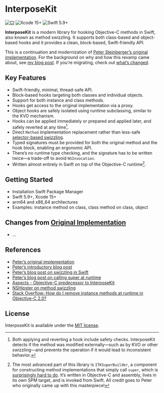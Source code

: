# InterposeKit

[![CI](https://github.com/structuredpath/InterposeKit/actions/workflows/ci.yml/badge.svg?branch=main)](https://github.com/structuredpath/InterposeKit/actions/workflows/ci.yml) ![Xcode 15+](https://img.shields.io/badge/Xcode-15%2B-blue.svg) ![Swift 5.9+](https://img.shields.io/badge/Swift-5.9%2B-orange.svg)

**InterposeKit** is a modern library for hooking Objective-C methods in Swift, also known as method swizzling. It supports both class-based and object-based hooks and it provides a clean, block-based, Swift-friendly API.

This is a continuation and modernization of [Peter Steinberger’s original implementation](https://github.com/steipete/InterposeKit). For the background on why and how this revamp came about, see [my blog post](#). If you’re migrating, check out [what’s changed](#).

## Key Features

- Swift-friendly, minimal, thread-safe API.
- Block-based hooks targeting both classes and individual objects.
- Support for both instance and class methods.
- Hooks get access to the original implementation via a proxy.
- Object hooks are safely isolated using runtime subclassing, similar to the KVO mechanism.
- Hooks can be applied immediately or prepared and applied later, and safely reverted at any time[^1].
- Direct `Method` implementation replacement rather than less-safe [selector-based swizzling](https://pspdfkit.com/blog/2019/swizzling-in-swift/).
- Typed signatures must be provided for both the original method and the hook block, enabling an ergonomic API.
- There’s no runtime type checking, and the signature has to be written twice—a trade-off to avoid `NSInvocation`.
- Written almost entirely in Swift on top of the Objective-C runtime[^2].

## Getting Started

- Installation Swift Package Manager
- Swift 5.9+, Xcode 15+
- arm64 and x86_64 architectures
- Examples: instance method on class, class method on class, object  

## Changes from [Original Implementation](https://github.com/steipete/InterposeKit)

- ...

## References

- [Peter’s original implementation](https://github.com/steipete/InterposeKit)
- [Peter’s introductory blog post](https://steipete.me/posts/interposekit/)
- [Peter’s blog post on swizzling in Swift](https://www.nutrient.io/blog/swizzling-in-swift/)
- [Peter’s blog post on calling super at runtime](https://steipete.me/posts/calling-super-at-runtime/)
- [Aspects - Objective-C predecessor to InterposeKit](https://github.com/steipete/Aspects)
- [NSHipster on method swizzling](https://nshipster.com/method-swizzling/)
- [Stack Overflow: How do I remove instance methods at runtime in Objective-C 2.0?](https://stackoverflow.com/questions/1315169/how-do-i-remove-instance-methods-at-runtime-in-objective-c-2-0)

## License

InterposeKit is available under the [MIT license](LICENSE).

[^1]: Both applying and reverting a hook include safety checks. InterposeKit detects if the method was modified externally—such as by KVO or other swizzling—and prevents the operation if it would lead to inconsistent behavior.
[^2]: The most advanced part of this library is `ITKSuperBuilder`, a component for constructing method implementations that simply call `super`, which is [surprisingly hard to do](https://steipete.me/posts/calling-super-at-runtime/). It’s written in Objective-C and assembly, lives in its own SPM target, and is invoked from Swift. All credit goes to Peter who originally came up with this masterpiece!
